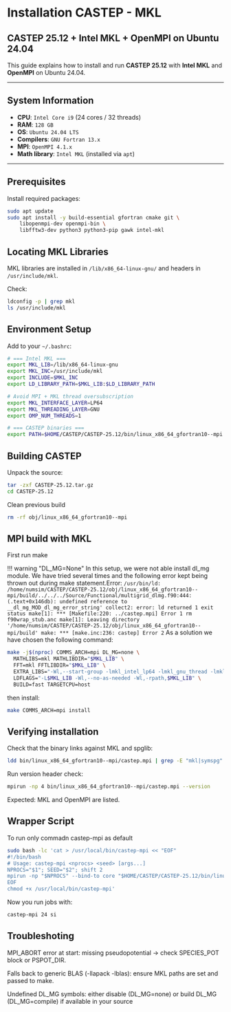 # Installation CASTEP - MKL
## CASTEP 25.12 + Intel MKL + OpenMPI on Ubuntu 24.04

This guide explains how to install and run **CASTEP 25.12** with **Intel MKL** and **OpenMPI** on Ubuntu 24.04.

---

## System Information

- **CPU**: `Intel Core i9` (24 cores / 32 threads)
- **RAM**: `128 GB`
- **OS**: `Ubuntu 24.04 LTS`
- **Compilers**: `GNU Fortran 13.x`
- **MPI**: `OpenMPI 4.1.x`
- **Math library**: `Intel MKL` (installed via `apt`)

---

## Prerequisites

Install required packages:

```bash
sudo apt update
sudo apt install -y build-essential gfortran cmake git \
    libopenmpi-dev openmpi-bin \
    libfftw3-dev python3 python3-pip gawk intel-mkl
```

## Locating MKL Libraries

MKL libraries are installed in `/lib/x86_64-linux-gnu/` and headers in `/usr/include/mkl`.

Check:
```bash
ldconfig -p | grep mkl
ls /usr/include/mkl
```

## Environment Setup
Add to your `~/.bashrc`:
```bash
# === Intel MKL ===
export MKL_LIB=/lib/x86_64-linux-gnu
export MKL_INC=/usr/include/mkl
export INCLUDE=$MKL_INC
export LD_LIBRARY_PATH=$MKL_LIB:$LD_LIBRARY_PATH

# Avoid MPI + MKL thread oversubscription
export MKL_INTERFACE_LAYER=LP64
export MKL_THREADING_LAYER=GNU
export OMP_NUM_THREADS=1

# === CASTEP binaries ===
export PATH=$HOME/CASTEP/CASTEP-25.12/bin/linux_x86_64_gfortran10--mpi:$PATH
```

## Building CASTEP
Unpack the source:
```bash
tar -zxf CASTEP-25.12.tar.gz
cd CASTEP-25.12
```
Clean previous build 

```bash
rm -rf obj/linux_x86_64_gfortran10--mpi
```
## MPI build with MKL
First run make

!!! warning "DL_MG=None"
    In this setup, we were not able install dl_mg module. We have tried several times and the following error kept being thrown out during make statement.Error:
    ```
    /usr/bin/ld: /home/numsim/CASTEP/CASTEP-25.12/obj/linux_x86_64_gfortran10--mpi/build/../../../Source/Functional/multigrid_dlmg.f90:444:(.text+0x146db): undefined reference to __dl_mg_MOD_dl_mg_error_string' collect2: error: ld returned 1 exit status make[1]: *** [Makefile:220: ../castep.mpi] Error 1 rm f90wrap_stub.anc make[1]: Leaving directory '/home/numsim/CASTEP/CASTEP-25.12/obj/linux_x86_64_gfortran10--mpi/build' make: *** [make.inc:236: castep] Error 2
    ```
As a solution we have chosen the following command:
```bash
make -j$(nproc) COMMS_ARCH=mpi DL_MG=none \
  MATHLIBS=mkl MATHLIBDIR="$MKL_LIB" \
  FFT=mkl FFTLIBDIR="$MKL_LIB" \
  EXTRA_LIBS="-Wl,--start-group -lmkl_intel_lp64 -lmkl_gnu_thread -lmkl_core -Wl,--end-group -lsymspg -lgomp -lpthread -lm -ldl" \
  LDFLAGS="-L$MKL_LIB -Wl,--no-as-needed -Wl,-rpath,$MKL_LIB" \
  BUILD=fast TARGETCPU=host
```
then install:
```bash
make COMMS_ARCH=mpi install
```

## Verifying installation

Check that the binary links against MKL and spglib:
```bash
ldd bin/linux_x86_64_gfortran10--mpi/castep.mpi | grep -E "mkl|symspg"
```
Run version header check:
```bash
mpirun -np 4 bin/linux_x86_64_gfortran10--mpi/castep.mpi --version
```
Expected: MKL and OpenMPI are listed.

## Wrapper Script
To run only commadn castep-mpi as default
```bash
sudo bash -lc 'cat > /usr/local/bin/castep-mpi << "EOF"
#!/bin/bash
# Usage: castep-mpi <nprocs> <seed> [args...]
NPROCS="$1"; SEED="$2"; shift 2
mpirun -np "$NPROCS" --bind-to core "$HOME/CASTEP/CASTEP-25.12/bin/linux_x86_64_gfortran10--mpi/castep.mpi" "$SEED" "$@"
EOF
chmod +x /usr/local/bin/castep-mpi'
```
Now you run jobs with:
```bash
castep-mpi 24 si
```

## Troubleshoting
MPI_ABORT error at start: missing pseudopotential → check SPECIES_POT block or PSPOT_DIR.<br/>

Falls back to generic BLAS (-llapack -lblas): ensure MKL paths are set and passed to make.<br/>

Undefined DL_MG symbols: either disable (DL_MG=none) or build DL_MG (DL_MG=compile) if available in your source<br/>
